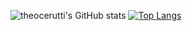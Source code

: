 ![theocerutti's GitHub stats](https://github-readme-stats.vercel.app/api?username=theocerutti&count_private=true&show_icons=true&theme=algolia&include_all_commits=true)
[![Top Langs](https://github-readme-stats.vercel.app/api/top-langs/?username=theocerutti&layout=compact&langs_count=10)](https://github.com/theocerutti/)
